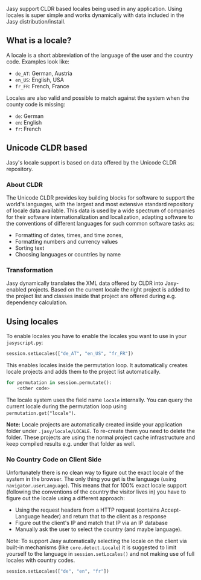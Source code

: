 Jasy support CLDR based locales being used in any application. Using locales is super simple and works dynamically with data included in the Jasy distribution/install.

## What is a locale?

A locale is a short abbreviation of the language of the user and the country code. Examples look like:

- `de_AT`: German, Austria
- `en_US`: English, USA
- `fr_FR`: French, France

Locales are also valid and possible to match against the system when the county code is missing:

- `de`: German
- `en`: English
- `fr`: French

## Unicode CLDR based

Jasy's locale support is based on data offered by the Unicode CLDR repository.

### About CLDR

The Unicode CLDR provides key building blocks for software to support the world's languages, with the largest and most extensive standard repository of locale data available. This data is used by a wide spectrum of companies for their software internationalization and localization, adapting software to the conventions of different languages for such common software tasks as:

* Formatting of dates, times, and time zones, 
* Formatting numbers and currency values
* Sorting text
* Choosing languages or countries by name

### Transformation

Jasy dynamically translates the XML data offered by CLDR into Jasy-enabled projects. Based on the current locale the right project is added to the project list and classes inside that project are offered during e.g. dependency calculation.


## Using locales

To enable locales you have to enable the locales you want to use in your `jasyscript.py`:

```python
session.setLocales(["de_AT", "en_US", "fr_FR"])
```

This enables locales inside the permutation loop. It automatically creates locale projects and adds them to the project list automatically.

```python
for permutation in session.permutate():
    <other code>
```

The locale system uses the field name `locale` internally. You can query the current locale during the permutation loop using `permutation.get("locale")`.

**Note:** Locale projects are automatically created inside your application folder under `.jasy/locale/LOCALE`. To re-create them you need to delete the folder. These projects are using the normal project cache infrastructure and keep compiled results e.g. under that folder as well.

### No Country Code on Client Side

Unfortunately there is no clean way to figure out the exact locale of the system in the browser. The only thing you get is the language (using `navigator.userLanguage`). This means that for 100% exact locale support (following the conventions of the country the visitor lives in) you have to figure out the locale using a different approach:

* Using the request headers from a HTTP request (contains Accept-Language header) and return that to the client as a response
* Figure out the client's IP and match that IP via an IP database
* Manually ask the user to select the country (and maybe language).

Note: To support Jasy automatically selecting the locale on the client via built-in mechanisms (like `core.detect.Locale`) it is suggested to limit yourself to the language in `session.setLocales()` and not making use of full locales with country codes.

```python
session.setLocales(["de", "en", "fr"])
```